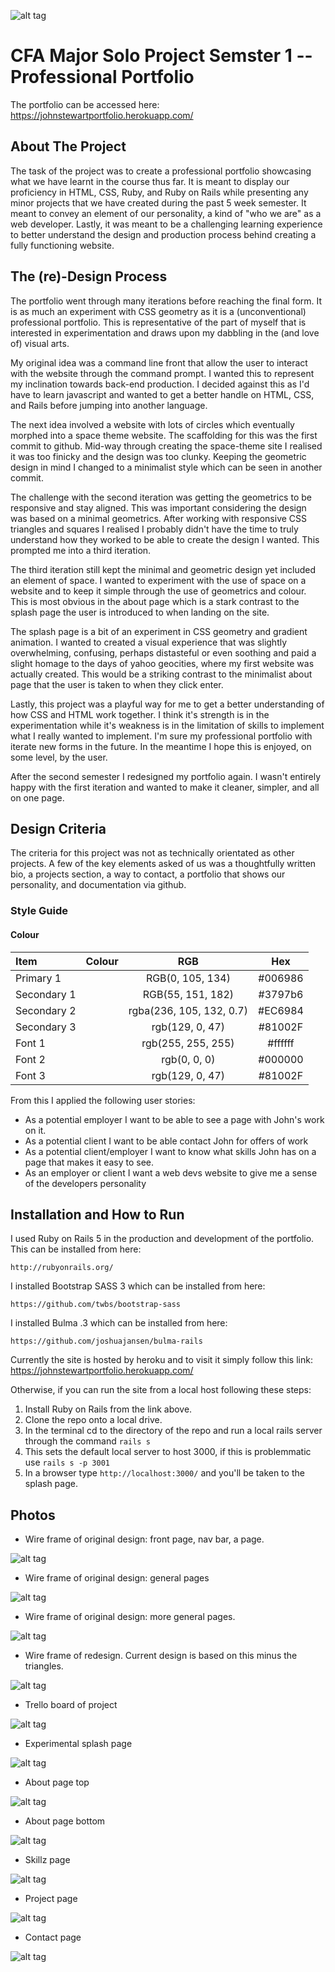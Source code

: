 ![alt tag](https://github.com/alucinare/CFA-Major-Project-2/blob/master/images/project_coder_factory.jpeg)

# CFA Major Solo Project Semster 1 -- Professional Portfolio

The portfolio can be accessed here: https://johnstewartportfolio.herokuapp.com/

## About The Project

The task of the project was to create a professional portfolio showcasing what we have learnt in the course thus far. It is meant to display our proficiency in HTML, CSS, Ruby, and Ruby on Rails while presenting any minor projects that we have created during the past 5 week semester. It meant to convey an element of our personality, a kind of "who we are" as a web developer. Lastly, it was meant to be a challenging learning experience to better understand the design and production process behind creating a fully functioning website.

## The (re)-Design Process

The portfolio went through many iterations before reaching the final form. It is as much an experiment with CSS geometry as it is a (unconventional) professional portfolio. This is representative of the part of myself that is interested in experimentation and draws upon my dabbling in the (and love of) visual arts.

My original idea was a command line front that allow the user to interact with the website through the command prompt. I wanted this to represent my inclination towards back-end production. I decided against this as I'd have to learn javascript and wanted to get a better handle on HTML, CSS, and Rails before jumping into another language.

The next idea involved a website with lots of circles which eventually morphed into a space theme website. The scaffolding for this was the first commit to github. Mid-way through creating the space-theme site I realised it was too finicky and the design was too clunky. Keeping the geometric design in mind I changed to a minimalist style which can be seen in another commit.

The challenge with the second iteration was getting the geometrics to be responsive and stay aligned. This was important considering the design was based on a minimal geometrics. After working with responsive CSS triangles and squares I realised I probably didn't have the time to truly understand how they worked to be able to create the design I wanted. This prompted me into a third iteration.

The third iteration still kept the minimal and geometric design yet included an element of space. I wanted to experiment with the use of space on a website and to keep it simple through the use of geometrics and colour. This is most obvious in the about page which is a stark contrast to the splash page the user is introduced to when landing on the site.

The splash page is a bit of an experiment in CSS geometry and gradient animation. I wanted to created a visual experience that was slightly overwhelming, confusing, perhaps distasteful or even soothing and paid a slight homage to the days of yahoo geocities, where my first website was actually created. This would be a striking contrast to the minimalist about page that the user is taken to when they click enter.

Lastly, this project was a playful way for me to get a better understanding of how CSS and HTML work together. I think it's strength is in the experimentation while it's weakness is in the limitation of skills to implement what I really wanted to implement. I'm sure my professional portfolio with iterate new forms in the future. In the meantime I hope this is enjoyed, on some level, by the user.

After the second semester I redesigned my portfolio again. I wasn't entirely happy with the first iteration and wanted to make it cleaner, simpler, and all on one page.

## Design Criteria

The criteria for this project was not as technically orientated as other projects. A few of the key elements asked of us was a thoughtfully written bio, a projects section, a way to contact, a portfolio that shows our personality, and documentation via github.

### Style Guide

#### Colour

| Item     | Colour | 	RGB   | Hex |
| :------- | ----: | :---: | :----: |
| Primary 1 |    |  RGB(0, 105, 134) | #006986 |
| Secondary 1 | | RGB(55, 151, 182) | #3797b6 | 
| Secondary 2 | | rgba(236, 105, 132, 0.7) | #EC6984 |
| Secondary 3 | | rgb(129, 0, 47) | #81002F |
| Font 1 | | rgb(255, 255, 255) | #ffffff | 
| Font 2 | | rgb(0, 0, 0) | #000000 |
| Font 3 | | rgb(129, 0, 47) | #81002F |

From this I applied the following user stories:

* As a potential employer I want to be able to see a page with John's work on it.
* As a potential client I want to be able contact John for offers of work
* As a potential client/employer I want to know what skills John has on a page that makes it easy to see.
* As an employer or client I want a web devs website to give me a sense of the developers personality

## Installation and How to Run

I used Ruby on Rails 5 in the production and development of the portfolio. This can be installed from here:

`http://rubyonrails.org/`

I installed Bootstrap SASS 3 which can be installed from here:

`https://github.com/twbs/bootstrap-sass`

I installed Bulma .3 which can be installed from here:

`https://github.com/joshuajansen/bulma-rails`

Currently the site is hosted by heroku and to visit it simply follow this link: https://johnstewartportfolio.herokuapp.com/

Otherwise, if you can run the site from a local host following these steps:

  1) Install Ruby on Rails from the link above.
  2) Clone the repo onto a local drive.
  3) In the terminal cd to the directory of the repo and run a local rails server through the command `rails s`
  4) This sets the default local server to host 3000, if this is problemmatic use `rails s -p 3001`
  5) In a browser type `http://localhost:3000/` and you'll be taken to the splash page.

## Photos

- Wire frame of original design: front page, nav bar, a page.

![alt tag](https://github.com/alucinare/CFA-portfolio/blob/master/Images/20170313_091632.jpg)

- Wire frame of original design: general pages

![alt tag](https://github.com/alucinare/CFA-portfolio/blob/master/Images/20170313_091626.jpg)

- Wire frame of original design: more general pages.

![alt tag](https://github.com/alucinare/CFA-portfolio/blob/master/Images/20170313_091618.jpg)

- Wire frame of redesign. Current design is based on this minus the triangles.

![alt tag](https://github.com/alucinare/CFA-portfolio/blob/master/Images/20170313_091646.jpg)

- Trello board of project

 ![alt tag](https://github.com/alucinare/CFA-portfolio/blob/master/Images/portfolio_trello.png)
 
 - Experimental splash page
 
 ![alt tag](https://github.com/alucinare/CFA-portfolio/blob/master/Images/splash_page.png)
 
 - About page top
 
 ![alt tag](https://github.com/alucinare/CFA-portfolio/blob/master/Images/about_page.png)
 
 - About page bottom
 
 ![alt tag](https://github.com/alucinare/CFA-portfolio/blob/master/Images/about_page_1.png)
 
 - Skillz page
 
 ![alt tag](https://github.com/alucinare/CFA-portfolio/blob/master/Images/skills_page.png)
 
 - Project page
 
 ![alt tag](https://github.com/alucinare/CFA-portfolio/blob/master/Images/projects_page.png)
 
 - Contact page
 
 ![alt tag](https://github.com/alucinare/CFA-portfolio/blob/master/Images/contact_page.png)
